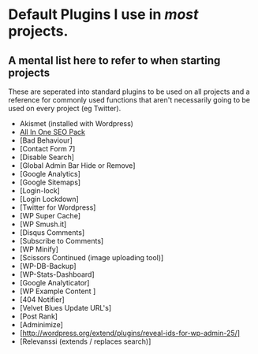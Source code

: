 # Default Plugins I use in *most* projects. 
## A mental list here to refer to when starting projects

These are seperated into standard plugins to be used on all projects and a reference for commonly used functions that aren't necessarily going to be used on every project (eg Twitter).

* Akismet (installed with Wordpress)
* [All In One SEO Pack](http://wordpress.org/extend/plugins/all-in-one-seo-pack/)
* [Bad Behaviour]
* [Contact Form 7]
* [Disable Search]
* [Global Admin Bar Hide or Remove]
* [Google Analytics]
* [Google Sitemaps]
* [Login-lock]
* [Login Lockdown]
* [Twitter for Wordpress]
* [WP Super Cache]
* [WP Smush.it]
* [Disqus Comments]
* [Subscribe to Comments]
* [WP Minify]
* [Scissors Continued (image uploading tool)]
* [WP-DB-Backup]
* [WP-Stats-Dashboard]
* [Google Analyticator]
* [WP Example Content ]
* [404 Notifier]
* [Velvet Blues Update URL's]
* [Post Rank]
* [Adminimize]
* [http://wordpress.org/extend/plugins/reveal-ids-for-wp-admin-25/]
* [Relevanssi (extends / replaces search)]